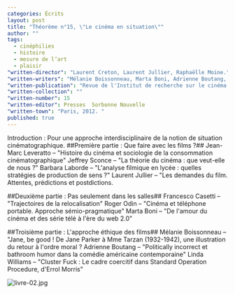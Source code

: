 ```yaml
---
categories: Écrits
layout: post
title: "Théorème n°15, \"Le cinéma en situation\""
author: ""
tags: 
  - cinéphilies
  - histoire
  - mesure de l’art
  - plaisir
"written-director": "Laurent Creton, Laurent Jullier, Raphaëlle Moine."
"written-writers": "Mélanie Boissonneau, Marta Boni, Adrienne Boutang, Francesco Casetti, Laurent Jullier, Barbara Laborde, Roger Odin, Jeffrey Sconce, Linda Williams"
"written-publication": "Revue de l'Institut de recherche sur le cinéma et l'audiovisuel"
"written-collection": ""
"written-number": 15
"written-editor": Presses  Sorbonne Nouvelle
"written-town": "Paris, 2012. "
published: true
---
```




Introduction : Pour une approche interdisciplinaire de la notion de situation cinématographique.
##Première partie : Que faire avec les films ?##
Jean-Marc Leveratto – "Histoire du cinéma et sociologie de la consommation cinématographique"
Jeffrey Sconce – "La théorie du cinéma : que veut-elle de nous ?"
Barbara Laborde – "L'analyse filmique en lycée : quelles stratégies de production de sens ?"
Laurent Jullier – "Les demandes du film. Attentes, prédictions et postdictions.

##Deuxième partie : Pas seulement dans les salles##
Francesco Casetti – "Trajectoires de la relocalisation"
Roger Odin – "Cinéma et téléphone portable. Approche sémio-pragmatique"
Marta Boni – "De l'amour du cinéma et des série télé à l'ère du web 2.0"

##Troisième partie : L'approche éthique des films##
Mélanie Boissonneau – "Jane, be good ! De Jane Parker à Mme Tarzan (1932-1942), une illustration du retour à l'ordre moral ?
Adrienne Boutang – "Politically incorrect et bathroom humor dans la comédie américaine contemporaine"
Linda Williams – "Cluster Fuck : Le cadre coercitif dans Standard Operation Procedure, d'Errol Morris"

![livre-02.jpg]({{site.baseurl}}/media/livre-02.jpg)